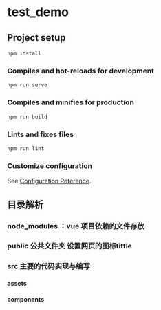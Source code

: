 # test_demo

## Project setup
```
npm install
```

### Compiles and hot-reloads for development
```
npm run serve
```

### Compiles and minifies for production
```
npm run build
```

### Lints and fixes files
```
npm run lint
```

### Customize configuration
See [Configuration Reference](https://cli.vuejs.org/config/).

## 目录解析

### node_modules ：vue 项目依赖的文件存放
### public 公共文件夹 设置网页的图标tittle 
### src 主要的代码实现与编写
#### assets
#### components
### 